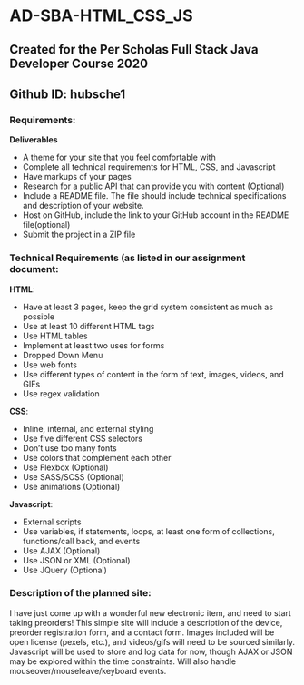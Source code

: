 # AD-SBA-HTML_CSS_JS

## Created for the Per Scholas Full Stack Java Developer Course 2020

## Github ID: hubsche1

### Requirements:

**Deliverables**
- A theme for your site that you feel comfortable with
- Complete all technical requirements for HTML, CSS, and Javascript
- Have markups of your pages
- Research for a public API that can provide you with content (Optional)
- Include a README file. The file should include technical specifications and description of your website.
- Host on GitHub,  include the link to your GitHub account in the README file(optional)
- Submit the project in a ZIP file

### Technical Requirements (as listed in our assignment document:
**HTML**:
- Have at least 3 pages, keep the grid system consistent as much as possible
- Use at least 10 different HTML tags
- Use HTML tables
- Implement at least two uses for forms
- Dropped Down Menu 
- Use web fonts
- Use different types of content in the form of text, images, videos, and GIFs
- Use regex validation

**CSS**:
- Inline, internal, and external styling
- Use five different CSS selectors
- Don’t use too many fonts
- Use colors that complement each other
- Use Flexbox (Optional)
- Use SASS/SCSS (Optional)
- Use animations (Optional)

**Javascript**:
- External scripts
- Use variables, if statements, loops, at least one form of collections, functions/call back, and events
- Use AJAX (Optional) 
- Use JSON or XML (Optional)
- Use JQuery (Optional)

### Description of the planned site:
I have just come up with a wonderful new electronic item, and need to start taking preorders! This simple site will include a description of the device, preorder registration form, and a contact form. Images included will be open license (pexels, etc.), and videos/gifs will need to be sourced similarly. Javascript will be used to store and log data for now, though AJAX or JSON may be explored within the time constraints. Will also handle mouseover/mouseleave/keyboard events.
